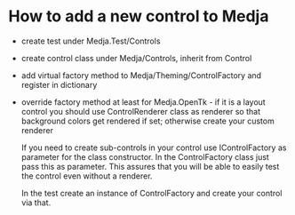 # How to add a new control to Medja

- create test under Medja.Test/Controls
- create control class under Medja/Controls, inherit from Control
- add virtual factory method to Medja/Theming/ControlFactory and 
  register in dictionary
- override factory method at least for Medja.OpenTk - if it is a layout
  control you should use ControlRenderer class as renderer so that 
  background colors get rendered if set; otherwise create your custom
  renderer
  
  If you need to create sub-controls in your control use IControlFactory
  as parameter for the class constructor. In the ControlFactory class
  just pass this as parameter. This assures that you will be able to 
  easily test the control even without a renderer.
  
  In the test create an instance of ControlFactory and create your
  control via that.